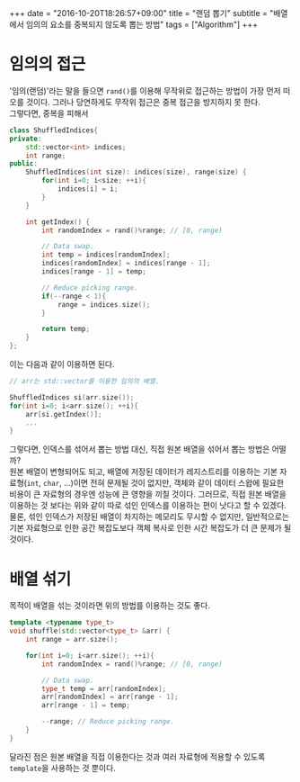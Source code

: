 +++
date = "2016-10-20T18:26:57+09:00"
title = "랜덤 뽑기"
subtitle = "배열에서 임의의 요소를 중복되지 않도록 뽑는 방법"
tags = ["Algorithm"]
+++

# 임의의 접근
'임의(랜덤)'라는 말을 들으면 `rand()`를 이용해 무작위로 접근하는 방법이 가장 먼저 떠오를 것이다. 그러나 당연하게도 무작위 접근은 중복 접근을 방지하지 못 한다.  
그렇다면, 중복을 피해서  

``` c++
class ShuffledIndices{
private:
    std::vector<int> indices;
    int range;
public:
    ShuffledIndices(int size): indices(size), range(size) {
        for(int i=0; i<size; ++i){
            indices[i] = i;
        }
    }

    int getIndex() {
        int randomIndex = rand()%range; // [0, range)

        // Data swap.
        int temp = indices[randomIndex];
        indices[randomIndex] = indices[range - 1];
        indices[range - 1] = temp;

        // Reduce picking range.
        if(--range < 1){
            range = indices.size();
        }

        return temp;
    }
};
```
이는 다음과 같이 이용하면 된다.
``` c++
// arr는 std::vector를 이용한 임의의 배열.

ShuffledIndices si(arr.size());
for(int i=0; i<arr.size(); ++i){
    arr[si.getIndex()];
    ...
}
```

그렇다면, 인덱스를 섞어서 뽑는 방법 대신, 직접 원본 배열을 섞어서 뽑는 방법은 어떨까?  
원본 배열이 변형되어도 되고, 배열에 저장된 데이터가 레지스트리를 이용하는 기본 자료형(`int`, `char`, ...)이면 전혀 문제될 것이 없지만, 객체와 같이 데이터 스왑에 필요한 비용이 큰 자료형의 경우엔 성능에 큰 영향을 끼칠 것이다. 그러므로, 직접 원본 배열을 이용하는 것 보다는 위와 같이 따로 섞인 인덱스를 이용하는 편이 낫다고 할 수 있겠다.  
물론, 섞인 인덱스가 저장된 배열이 차지하는 메모리도 무시할 수 없지만, 일반적으로는 기본 자료형으로 인한 공간 복잡도보다 객체 복사로 인한 시간 복잡도가 더 큰 문제가 될 것이다.

# 배열 섞기
목적이 배열을 섞는 것이라면 위의 방법를 이용하는 것도 좋다.
``` c++
template <typename type_t>
void shuffle(std::vector<type_t> &arr) {
    int range = arr.size();

    for(int i=0; i<arr.size(); ++i){
        int randomIndex = rand()%range; // [0, range)

        // Data swap.
        type_t temp = arr[randomIndex];
        arr[randomIndex] = arr[range - 1];
        arr[range - 1] = temp;

        --range; // Reduce picking range.
    }
}
```
달라진 점은 원본 배열을 직접 이용한다는 것과 여러 자료형에 적용할 수 있도록 `template`을 사용하는 것 뿐이다.